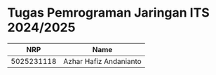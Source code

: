 # Tugas Pemrograman Jaringan ITS 2024/2025

|    NRP     |           Name           |
| :--------: | :----------------------: |
| 5025231118 | Azhar Hafiz Andanianto   |
